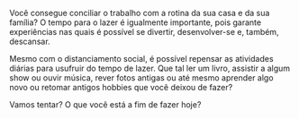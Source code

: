Você consegue conciliar o  trabalho com a rotina da sua casa e da sua família?
O tempo para o lazer é igualmente importante, pois garante experiências nas quais é possível se divertir, desenvolver-se e, também, descansar.

Mesmo com o distanciamento social, é possível repensar as atividades diárias para usufruir do tempo de lazer.
Que tal ler um livro, assistir a algum show ou ouvir música, rever fotos antigas ou até mesmo aprender algo novo ou retomar antigos hobbies que você deixou de fazer?

Vamos tentar? O que você está a fim de fazer hoje?
